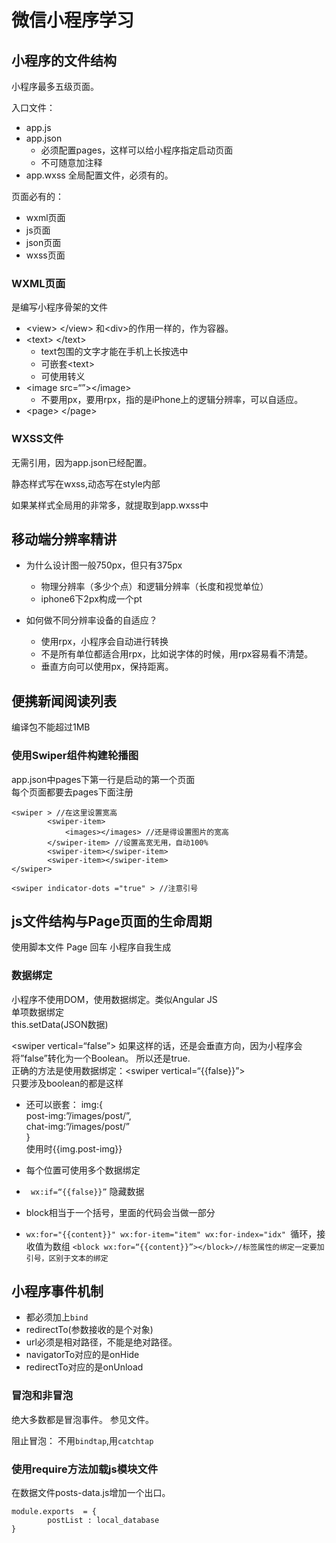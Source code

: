 # 微信小程序学习

## 小程序的文件结构
小程序最多五级页面。

入口文件：  

- app.js
- app.json
	- 必须配置pages，这样可以给小程序指定启动页面
	- 不可随意加注释
- app.wxss
全局配置文件，必须有的。

页面必有的：

- wxml页面
- js页面
- json页面
- wxss页面

### WXML页面
是编写小程序骨架的文件

- \<view\> \</view\> 和\<div\>的作用一样的，作为容器。
- \<text\> \</text\>
	- text包围的文字才能在手机上长按选中
	- 可嵌套\<text\>
	- 可使用转义
- \<image src=“”\>\</image\>
	- 不要用px，要用rpx，指的是iPhone上的逻辑分辨率，可以自适应。
- \<page\> \</page\>


### WXSS文件
无需引用，因为app.json已经配置。  

静态样式写在wxss,动态写在style内部 

如果某样式全局用的非常多，就提取到app.wxss中

## 移动端分辨率精讲

- 为什么设计图一般750px，但只有375px
	- 物理分辨率（多少个点）和逻辑分辨率（长度和视觉单位）
	- iphone6下2px构成一个pt

- 如何做不同分辨率设备的自适应？
	- 使用rpx，小程序会自动进行转换
	- 不是所有单位都适合用rpx，比如说字体的时候，用rpx容易看不清楚。
	- 垂直方向可以使用px，保持距离。


## 便携新闻阅读列表
编译包不能超过1MB

### 使用Swiper组件构建轮播图
app.json中pages下第一行是启动的第一个页面  
每个页面都要去pages下面注册

	<swiper > //在这里设置宽高
	        <swiper-item>
	            <images></images> //还是得设置图片的宽高
	        </swiper-item> //设置高宽无用，自动100%
	        <swiper-item></swiper-item>
	        <swiper-item></swiper-item>
	</swiper>
	
	<swiper indicator-dots ="true" > //注意引号

## js文件结构与Page页面的生命周期
使用脚本文件
Page 回车 小程序自我生成  

### 数据绑定
小程序不使用DOM，使用数据绑定。类似Angular JS  
单项数据绑定  
this.setData(JSON数据)  

\<swiper vertical=“false”\> 如果这样的话，还是会垂直方向，因为小程序会将”false”转化为一个Boolean。 所以还是true.  
正确的方法是使用数据绑定：\<swiper vertical=“{{false}}”\>  
只要涉及boolean的都是这样

- 还可以嵌套： img:{  
	post-img:”/images/post/”,  
	chat-img:”/images/post/”  
	 }  
	使用时{{img.post-img}}  
- 每个位置可使用多个数据绑定
- ` wx:if=“{{false}}”` 隐藏数据

- block相当于一个括号，里面的代码会当做一部分
- `wx:for="{{content}}" wx:for-item="item" wx:for-index="idx" `循环，接收值为数组
`<block wx:for=“{{content}}”></block>//标签属性的绑定一定要加引号，区别于文本的绑定 `

## 小程序事件机制

- 都必须加上`bind`
- redirectTo(参数接收的是个对象)
- url必须是相对路径，不能是绝对路径。
- navigatorTo对应的是onHide
- redirectTo对应的是onUnload

### 冒泡和非冒泡
绝大多数都是冒泡事件。  参见文件。

阻止冒泡： 不用`bindtap`,用`catchtap`

### 使用require方法加载js模块文件
在数据文件posts-data.js增加一个出口。  

	module.exports  = {
			postList : local_database
	} 
